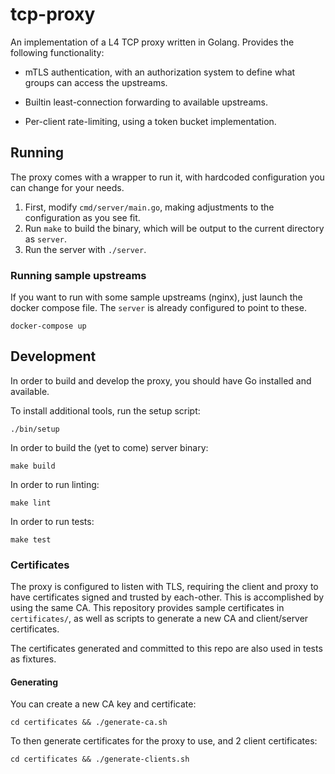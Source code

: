 # tcp-proxy

An implementation of a L4 TCP proxy written in Golang. Provides the following functionality:

* mTLS authentication, with an authorization system to define what groups can access the upstreams.

* Builtin least-connection forwarding to available upstreams.

* Per-client rate-limiting, using a token bucket implementation.

## Running

The proxy comes with a wrapper to run it, with hardcoded configuration you can change for your needs.

1. First, modify `cmd/server/main.go`, making adjustments to the configuration as you see fit.
2. Run `make` to build the binary, which will be output to the current directory as `server`.
3. Run the server with `./server`.

### Running sample upstreams

If you want to run with some sample upstreams (nginx), just launch the docker compose file. The `server` is already
configured to point to these.

    docker-compose up

## Development

In order to build and develop the proxy, you should have Go installed and available.

To install additional tools, run the setup script:

    ./bin/setup

In order to build the (yet to come) server binary:

    make build

In order to run linting:

    make lint

In order to run tests:

    make test

### Certificates

The proxy is configured to listen with TLS, requiring the client and proxy to have certificates signed and trusted by
each-other. This is accomplished by using the same CA. This repository provides sample certificates in `certificates/`,
as well as scripts to generate a new CA and client/server certificates.

The certificates generated and committed to this repo are also used in tests as fixtures.

#### Generating

You can create a new CA key and certificate:

    cd certificates && ./generate-ca.sh

To then generate certificates for the proxy to use, and 2 client certificates:

    cd certificates && ./generate-clients.sh
